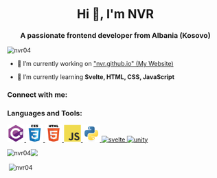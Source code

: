 <h1 align="center">Hi 👋, I'm NVR</h1>
<h3 align="center">A passionate frontend developer from Albania (Kosovo)</h3>

<p align="left"> <img src="https://komarev.com/ghpvc/?username=nvr04&label=Profile%20views&color=0e75b6&style=flat" alt="nvr04" /> </p>

- 🔭 I’m currently working on ["nvr.github.io" (My Website)](https://nvr04.github.io/)

- 🌱 I’m currently learning **Svelte, HTML, CSS, JavaScript**

<h3 align="left">Connect with me:</h3>
<p align="left">
</p>

<h3 align="left">Languages and Tools:</h3>
<p align="left"> <a href="https://www.w3schools.com/cs/" target="_blank" rel="noreferrer"> <img src="https://raw.githubusercontent.com/devicons/devicon/master/icons/csharp/csharp-original.svg" alt="csharp" width="40" height="40"/> </a> <a href="https://www.w3schools.com/css/" target="_blank" rel="noreferrer"> <img src="https://raw.githubusercontent.com/devicons/devicon/master/icons/css3/css3-original-wordmark.svg" alt="css3" width="40" height="40"/> </a> <a href="https://www.w3.org/html/" target="_blank" rel="noreferrer"> <img src="https://raw.githubusercontent.com/devicons/devicon/master/icons/html5/html5-original-wordmark.svg" alt="html5" width="40" height="40"/> </a> <a href="https://developer.mozilla.org/en-US/docs/Web/JavaScript" target="_blank" rel="noreferrer"> <img src="https://raw.githubusercontent.com/devicons/devicon/master/icons/javascript/javascript-original.svg" alt="javascript" width="40" height="40"/> </a> <a href="https://www.python.org" target="_blank" rel="noreferrer"> <img src="https://raw.githubusercontent.com/devicons/devicon/master/icons/python/python-original.svg" alt="python" width="40" height="40"/> </a> <a href="https://svelte.dev" target="_blank" rel="noreferrer"> <img src="https://upload.wikimedia.org/wikipedia/commons/1/1b/Svelte_Logo.svg" alt="svelte" width="40" height="40"/> </a> <a href="https://unity.com/" target="_blank" rel="noreferrer"> <img src="https://www.vectorlogo.zone/logos/unity3d/unity3d-icon.svg" alt="unity" width="40" height="40"/> </a> </p>

<p><img align="left" src="https://github-readme-stats.vercel.app/api/top-langs?username=nvr04&show_icons=true&locale=en&layout=compact" alt="nvr04" /></p>
<a href="https://discord.com/users/912465721081081896"><img target="_blank" src="https://lanyard-profile-readme.vercel.app/api/912465721081081896" width=45%></a>
<p>&nbsp;<img align="center" src="https://github-readme-stats.vercel.app/api?username=nvr04&show_icons=true&locale=en" alt="nvr04" /></p>
